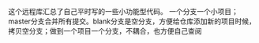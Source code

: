 这个远程库汇总了自己平时写的一些小功能型代码。
一个分支一个小项目；master分支合并所有提交。blank分支是空分支，方便给仓库添加新的项目时候，拷贝空分支；做到一个项目一个分支，不耦合，也方便自己查阅

